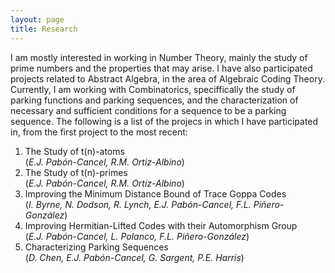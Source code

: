 ```yaml
---
layout: page
title: Research
---
```


<p> I am mostly interested in working in Number Theory, mainly the study of prime numbers and the properties that may arise. I have also
participated projects related to Abstract Algebra, in the area of Algebraic Coding Theory. Currently, I am working with Combinatorics,
speciffically the study of parking functions and parking sequences, and the characterization of necessary and sufficient conditions for
a sequence to be a parking sequence. The following is a list of the projecs in which I have participated in, from the first project to 
the most recent: </p>

1. The Study of t(n)-atoms <br> (<i>E.J. Pabón-Cancel, R.M. Ortiz-Albino</i>)
2. The Study of t(n)-primes <br> (<i>E.J. Pabón-Cancel, R.M. Ortiz-Albino</i>)
3. Improving the Minimum Distance Bound of Trace Goppa Codes <br> (<i>I. Byrne, N. Dodson, R. Lynch, E.J. Pabón-Cancel, F.L. Piñero-González</i>) 
4. Improving Hermitian-Lifted Codes with their Automorphism Group <br> (<i>E.J. Pabón-Cancel, L. Polanco, F.L. Piñero-González</i>)
5. Characterizing Parking Sequences <br> (<i>D. Chen, E.J. Pabón-Cancel, G. Sargent, P.E. Harris</i>)

